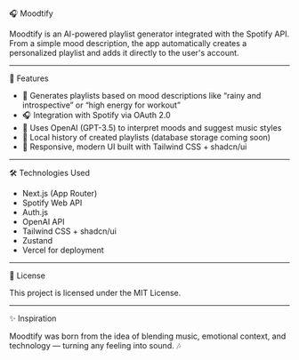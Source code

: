 
🎧 Moodtify

Moodtify is an AI-powered playlist generator integrated with the Spotify API. From a simple mood description, the app automatically creates a personalized playlist and adds it directly to the user's account.

---

🚀 Features

- 🧠 Generates playlists based on mood descriptions like “rainy and introspective” or “high energy for workout”
- 🎧 Integration with Spotify via OAuth 2.0
- 🤖 Uses OpenAI (GPT-3.5) to interpret moods and suggest music styles
- 📜 Local history of created playlists (database storage coming soon)
- 🎨 Responsive, modern UI built with Tailwind CSS + shadcn/ui

---

🛠️ Technologies Used

- Next.js (App Router)
- Spotify Web API
- Auth.js
- OpenAI API
- Tailwind CSS + shadcn/ui
- Zustand
- Vercel for deployment

---

📄 License

This project is licensed under the MIT License.

---

✨ Inspiration

Moodtify was born from the idea of blending music, emotional context, and technology — turning any feeling into sound. 🎶
